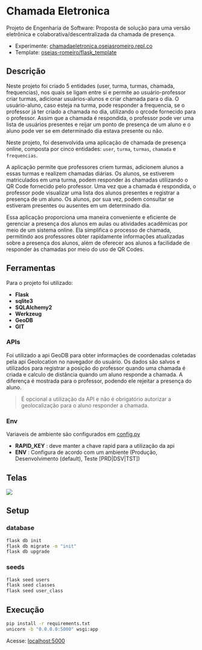 # Chamada Eletronica

Projeto de Engenharia de Software: Proposta de solução para uma versão eletrônica e colaborativa/descentralizada da chamada de presença.

- Experimente: [chamadaeletronica.oseiasromeiro.repl.co](https://chamadaeletronica.oseiasromeiro.repl.co)
- Template: [oseias-romeiro/flask_template](https://github.com/oseias-romeiro/flask_template)

## Descrição

Neste projeto foi criado 5 entidades (user, turma, turmas, chamada, frequencias), nos quais se ligam entre si e permite ao usuário-professor criar turmas, adicionar usuários-alunos e criar chamada para o dia. O usuário-aluno, caso esteja na turma, pode responder a frequencia, se o professor já ter criado a chamada no dia, utilizando o qrcode fornecido para o professor. Assim que a chamada é respondida, o professor pode ver uma lista de usuários presentes e reijar um ponto de presença de um aluno e o aluno pode ver se em determinado dia estava presente ou não.

Neste projeto, foi desenvolvida uma aplicação de chamada de presença online, composta por cinco entidades: `user`, `turma`, `turmas`, `chamada` e `frequencias`.

A aplicação permite que professores criem turmas, adicionem alunos a essas turmas e realizem chamadas diárias. Os alunos, se estiverem matriculados em uma turma, podem responder às chamadas utilizando o QR Code fornecido pelo professor. Uma vez que a chamada é respondida, o professor pode visualizar uma lista dos alunos presentes e registrar a presença de um aluno. Os alunos, por sua vez, podem consultar se estiveram presentes ou ausentes em um determinado dia.

Essa aplicação proporciona uma maneira conveniente e eficiente de gerenciar a presença dos alunos em aulas ou atividades acadêmicas por meio de um sistema online. Ela simplifica o processo de chamada, permitindo aos professores obter rapidamente informações atualizadas sobre a presença dos alunos, além de oferecer aos alunos a facilidade de responder às chamadas por meio do uso de QR Codes.


## Ferramentas

Para o projeto foi utilizado:
  - **Flask**
  - **sqlite3**
  - **SQLAlchemy2**
  - **Werkzeug**
  - **GeoDB**
  - **GIT**


### APIs

Foi utilizado a api GeoDB para obter informações de coordenadas coletadas pela api Geolocation no navegador do usuário. Os dados são salvos e utilizados para registrar a posição do professor quando uma chamada é criada e calculo de distância quando um aluno responde a chamada. A diferença é mostrada para o professor, podendo ele rejeitar a presença do aluno.

> É opcional a utilização da API e não é obrigatório autorizar a geolocalização para o aluno responder a chamada.

### Env

Variaveis de ambiente são configurados em [config.py](./config.py)

- **RAPID_KEY** : deve manter a chave rapid para a utilização da api
- **ENV** : Configura de acordo com um ambiente (Produção, Desenvolvimento (default), Teste [PRD|DSV|TST])

## Telas

<img src="static/media/tutorial.gif">


## Setup

### database
```sh
flask db init
flask db migrate -m "init"
flask db upgrade
```

### seeds
```sh
flask seed users
flask seed classes
flask seed user_class
```

## Execução 

```sh
pip install -r requirements.txt
unicorn -b "0.0.0.0:5000" wsgi:app
```

Acesse: [localhost:5000](http://localhost:5000)
